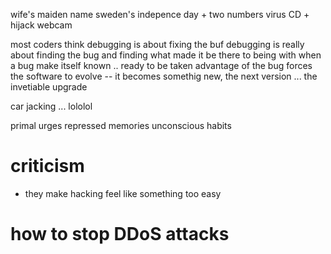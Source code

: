 wife's maiden name
sweden's indepence day + two numbers
virus CD + hijack webcam

most coders think debugging is about fixing the buf
debugging is really about finding the bug and finding what made it be there to being with
when a bug make itself known .. ready to be taken advantage of
the bug forces the software to evolve -- it becomes somethig new, the next version ... the invetiable upgrade

car jacking ... lololol

primal urges
repressed memories
unconscious habits

# criticism
- they make hacking feel like something too easy

# how to stop DDoS attacks
